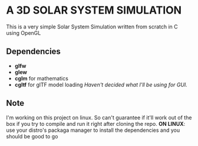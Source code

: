 # A 3D SOLAR SYSTEM SIMULATION
This is a very simple Solar System Simulation written from scratch in C using OpenGL

## Dependencies
- **glfw**
- **glew**
- **cglm** for mathematics
- **cgltf** for glTF model loading
_Haven't decided what I'll be using for GUI._

## Note
I'm working on this project on linux. So can't guarantee if it'll work out of the box if you try to compile and run it right after cloning the repo.
**ON LINUX**: use your distro's packaga manager to install the dependencies and you should be good to go
